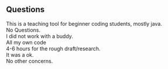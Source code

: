 ## Questions

This is a teaching tool for beginner coding students, mostly java.<br>
No Questions.<br>
I did not work with a buddy.<br>
All my own code<br>
4-6 hours for the rough draft/research.<br>
It was a ok.<br>
No other concerns.